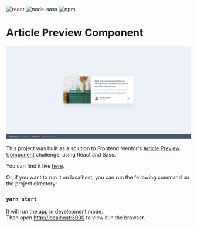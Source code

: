 ![react](https://img.shields.io/badge/react-v16.13.1-%2306b1e0) ![node-sass](https://img.shields.io/badge/node--sass-v4.14.1-%23DB7093) ![npm](https://img.shields.io/badge/npm-v6.14.4-%23CB3837)

# Article Preview Component
![Screenshot](https://raw.githubusercontent.com/catherinekorres/article-preview/master/src/assets/images/screencapture-article-preview-final.png)

This project was built as a solution to Frontend Mentor's [Article Preview Component](https://www.frontendmentor.io/challenges/article-preview-component-dYBN_pYFT) challenge, using React and Sass.

You can find it live [here](https://article-preview-nine.vercel.app/).

Or, if you want to run it on localhost, you can run the following command on the project directory:

### `yarn start`

It will run the app in development mode.<br />
Then open [http://localhost:3000](http://localhost:3000) to view it in the browser.
